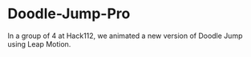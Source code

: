 # Doodle-Jump-Pro
In a group of 4 at Hack112, we animated a new version of Doodle Jump using Leap Motion.
